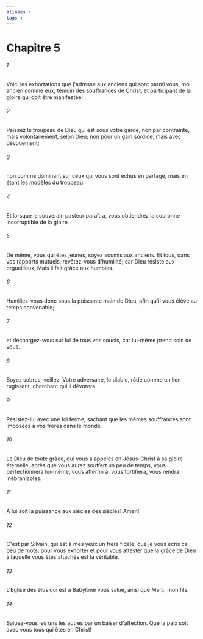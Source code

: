 ```yaml
---
aliases : 
tags : 
---
```


# Chapitre 5

###### 1
Voici les exhortations que j'adresse aux anciens qui sont parmi vous, moi ancien comme eux, témoin des souffrances de Christ, et participant de la gloire qui doit être manifestée:
###### 2
Paissez le troupeau de Dieu qui est sous votre garde, non par contrainte, mais volontairement, selon Dieu; non pour un gain sordide, mais avec dévouement;
###### 3
non comme dominant sur ceux qui vous sont échus en partage, mais en étant les modèles du troupeau.
###### 4
Et lorsque le souverain pasteur paraîtra, vous obtiendrez la couronne incorruptible de la gloire.
###### 5
De même, vous qui êtes jeunes, soyez soumis aux anciens. Et tous, dans vos rapports mutuels, revêtez-vous d'humilité; car Dieu résiste aux orgueilleux, Mais il fait grâce aux humbles.
###### 6
Humiliez-vous donc sous la puissante main de Dieu, afin qu'il vous élève au temps convenable;
###### 7
et déchargez-vous sur lui de tous vos soucis, car lui-même prend soin de vous.
###### 8
Soyez sobres, veillez. Votre adversaire, le diable, rôde comme un lion rugissant, cherchant qui il dévorera.
###### 9
Résistez-lui avec une foi ferme, sachant que les mêmes souffrances sont imposées à vos frères dans le monde.
###### 10
Le Dieu de toute grâce, qui vous a appelés en Jésus-Christ à sa gloire éternelle, après que vous aurez souffert un peu de temps, vous perfectionnera lui-même, vous affermira, vous fortifiera, vous rendra inébranlables.
###### 11
A lui soit la puissance aux siècles des siècles! Amen!
###### 12
C'est par Silvain, qui est à mes yeux un frère fidèle, que je vous écris ce peu de mots, pour vous exhorter et pour vous attester que la grâce de Dieu à laquelle vous êtes attachés est la véritable.
###### 13
L'Eglise des élus qui est à Babylone vous salue, ainsi que Marc, mon fils.
###### 14
Saluez-vous les uns les autres par un baiser d'affection. Que la paix soit avec vous tous qui êtes en Christ!
